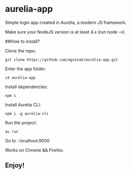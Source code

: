 # aurelia-app
Simple login app created in Aurelia, a modern JS framework.

Make sure your NodeJS version is at least 4.x (run node -v).

##How to install?

Clone the repo:
```
git clone https://github.com/agrezak/aurelia-app.git
```
Enter the app folder:
```
cd aurelia-app
```
Install dependencies:
```
npm i
```
Install Aurelia CLI:
```
npm i -g aurelia-cli
```
Run the project:
```
au run
```

Go to : localhost:9000

Works on Chrome && Firefox.

## Enjoy!

